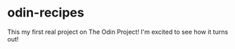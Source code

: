 # odin-recipes

This my first real project on The Odin Project! I'm excited to see how it turns out!